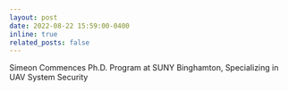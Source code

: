 ```yaml
---
layout: post
date: 2022-08-22 15:59:00-0400
inline: true
related_posts: false
---
```


Simeon Commences Ph.D. Program at SUNY Binghamton, Specializing in UAV System Security

